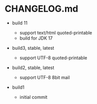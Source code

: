 # CHANGELOG.md

* build 11
    * support text/html quoted-printable
    * build for JDK 17
* build3, stable, latest
    * support UTF-8 quoted-printable

* build2, stable, latest
    * support UTF-8 8bit mail

* build1
    * initial commit


